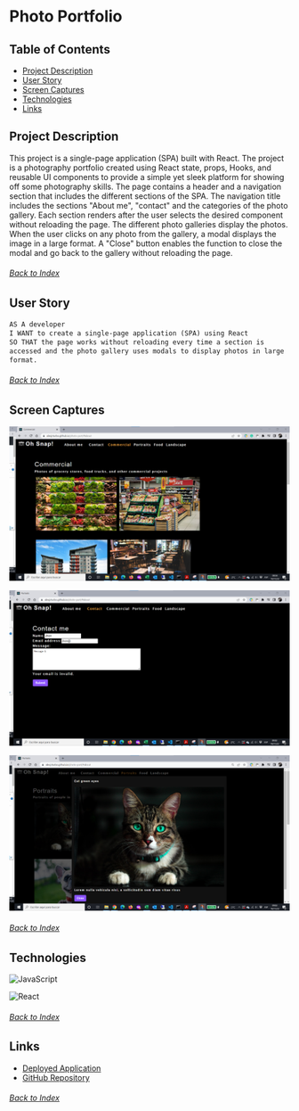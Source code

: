 # Photo Portfolio

## Table of Contents

- [Project Description](#Project-Description)
- [User Story](#User-Story)
- [Screen Captures](#Screen-Captures)
- [Technologies](#Technologies)
- [Links](#Links)


## Project Description

This project is a single-page application (SPA) built with React. The project is a photography portfolio created using React state, props, Hooks, and reusable UI components to provide a simple yet sleek platform for showing off some photography skills. The page contains a header and a navigation section that includes the different sections of the SPA. The navigation title includes the sections "About me", "contact" and the categories of the photo gallery. Each section renders after the user selects the desired component without reloading the page. The different photo galleries display the photos. When the user clicks on any photo from the gallery, a modal displays the image in a large format. A "Close" button enables the function to close the modal and go back to the gallery without reloading the page.
###### [Back to Index](#Table-of-Contents)


## User Story

```
AS A developer
I WANT to create a single-page application (SPA) using React
SO THAT the page works without reloading every time a section is accessed and the photo gallery uses modals to display photos in large format.
```
###### [Back to Index](#Table-of-Contents)


## Screen Captures

![Portfolio 01 main](./src/utils/images/portfolio_01_main.png)

![Portfolio 02 contact](./src/utils/images/portfolio_02_contact.png)

![Portfolio 03 modal](./src/utils/images/portfolio_03_modal.png)

###### [Back to Index](#Table-of-Contents)


## Technologies

![JavaScript](https://img.shields.io/badge/javascript-%23323330.svg?style=for-the-badge&logo=javascript&logoColor=%23F7DF1E)

![React](https://img.shields.io/badge/react-%2320232a.svg?style=for-the-badge&logo=react&logoColor=%2361DAFB)

###### [Back to Index](#Table-of-Contents)


## Links

- [Deployed Application](https://alexjcturbo.github.io/photo-port/)
- [GitHub Repository](https://github.com/AlexJCturbo/photo-port)

###### [Back to Index](#Table-of-Contents)
